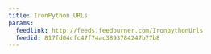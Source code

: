 ```yaml
---
title: IronPython URLs
params:
  feedlink: http://feeds.feedburner.com/IronpythonUrls
  feedid: 817fd04cfc47f74ac3893784247b77b8
---
```

